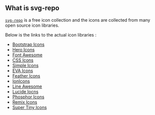 ## What is svg-repo

[`svg-repo`](https://svg-repo.vercel.app/) is a free icon collection and the icons are collected from many open source icon libraries. <br/>


 Below is the links to the actual icon libraries : <br/>

- [Bootstrap Icons](https://icons.getbootstrap.com/)
- [Hero Icons](https://heroicons.com/)
- [Font Awesome](https://fontawesome.com/)
- [CSS Icons](https://css.gg/)
- [Simple Icons](https://simpleicons.org/)
- [EVA Icons](https://akveo.github.io/eva-icons/#/)
- [Feather Icons](https://feathericons.com/)
- [IonIcons](https://ionic.io/ionicons)
- [Line Awesome](https://icons8.com/line-awesome)
- [Lucide Iocns](https://lucide.dev/)
- [Phosphor Icons](https://phosphoricons.com/)
- [Remix Icons](https://remixicon.com/)
- [Super Tiny Icons](https://github.com/edent/SuperTinyIcons)

